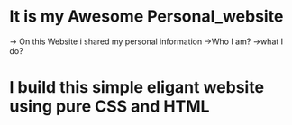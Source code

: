 # It is my Awesome Personal_website
-> On this Website i shared my personal information
    ->Who I am?
    ->what I do?
# I build this simple eligant website using pure CSS and HTML   
